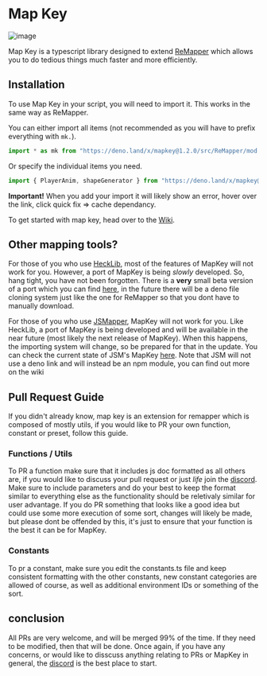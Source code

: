 # Map Key

![image](https://user-images.githubusercontent.com/111317032/207435249-e15b8624-bde4-4cd7-b96a-0713ceaac681.png)

Map Key is a typescript library designed to extend [ReMapper](https://github.com/Swifter1243/ReMapper) which allows you to do tedious things much faster and more efficiently.

## Installation

To use Map Key in your script, you will need to import it. This works in the same way as ReMapper.

You can either import all items (not recommended as you will have to prefix everything with `mk.`).

```ts
import * as mk from "https://deno.land/x/mapkey@1.2.0/src/ReMapper/mod.ts"
```

Or specify the individual items you need.

```ts
import { PlayerAnim, shapeGenerator } from "https://deno.land/x/mapkey@1.2.0/src/ReMapper/mod.ts"
```

**Important!**
When you add your import it will likely show an error, hover over the link, click quick fix => cache dependancy.

To get started with map key, head over to the [Wiki](https://github.com/Splashcard04/Map-Key/wiki).

## Other mapping tools?

For those of you who use [HeckLib](https://github.com/Heck-Library/HeckLib), most of the features of MapKey will not work for you. However, a port of MapKey is being *slowly* developed. So, hang tight, you have not been forgotten.  There is a **very** small beta version of a port which you can find [here](https://github.com/Splashcard04/Map-Key/tree/main/src/HeckLib), in the future there will be a deno file cloning system just like the one for ReMapper so that you dont have to manually download.

For those of you who use [JSMapper](https://github.com/Splashcard04/JSMapper), MapKey will not work for you. Like HeckLib, a port of MapKey is being developed and will be available in the near future (most likely the next release of MapKey). When this happens, the importing system will change, so be prepared for that in the update. You can check the current state of JSM's MapKey [here](https://github.com/Splashcard04/Map-Key/tree/main/src/JSMapper).  Note that JSM will not use a deno link and will instead be an npm module, you can find out more on the wiki

## Pull Request Guide

If you didn't already know, map key is an extension for remapper which is composed of mostly utils, if you would like to PR your own function, constant or preset, follow this guide.

### Functions / Utils

To PR a function make sure that it includes js doc formatted as all others are, if you would like to discuss your pull request or just *life* join the [discord](https://discord.gg/Q9fvu7Bn87).
Make sure to include parameters and do your best to keep the format similar to everything else as the functionality should be reletivaly similar for user advantage. If you do PR something that looks like a good idea but could use some more execution of some sort, changes will likely be made, but please dont be offended by this, it's just to ensure that your function is the best it can be for MapKey.

### Constants

To pr a constant, make sure you edit the constants.ts file and keep consistent formatting with the other constants, new constant categories are allowed of course, as well as additional environment IDs or something of the sort.

## conclusion

All PRs are very welcome, and will be merged 99% of the time. If they need to be modified, then that will be done. Once again, if you have any concerns, or would like to disscuss anything relating to PRs or MapKey in general, the [discord](https://discord.gg/Q9fvu7Bn87) is the best place to start.
